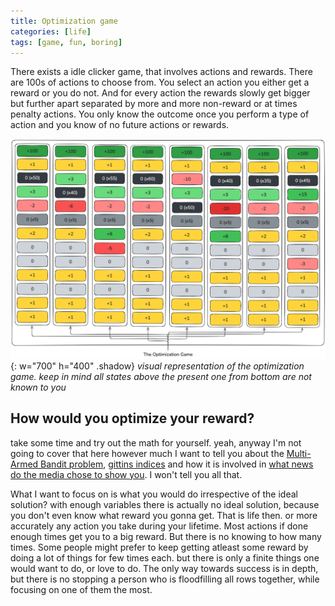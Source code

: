 ```yaml
---
title: Optimization game
categories: [life]
tags: [game, fun, boring]
---
```


There exists a idle clicker game, that involves actions and rewards. There are 100s of actions to choose from. You select an action you either get a reward or you do not. And for every action the rewards slowly get bigger but further apart separated by more and more non-reward or at times penalty actions. You only know the outcome once you perform a type of action and you know of no future actions or rewards.

![visual representation of the optimization game](/assets/img/posts/the-optimization-game.png){: w="700" h="400" .shadow}
_visual representation of the optimization game. keep in mind all states above the present one from bottom are not known to you_

## How would you optimize your reward?

take some time and try out the math for yourself. yeah, anyway I'm not going to cover that here however much I want to tell you about the [Multi-Armed Bandit problem](https://en.wikipedia.org/wiki/Multi-armed_bandit), [gittins indices](https://www.cs.cornell.edu/courses/cs6840/2017sp/lecnotes/6840sp17R_Kleinberg.pdf) and how it is involved in [what news do the media chose to show you](https://www.optimizely.com/optimization-glossary/multi-armed-bandit/#toc-item-1). I won't tell you all that.

What I want to focus on is what you would do irrespective of the ideal solution? with enough variables there is actually no ideal solution, because you don't even know what reward you gonna get. That is life then. or more accurately any action you take during your lifetime. Most actions if done enough times get you to a big reward. But there is no knowing to how many times. Some people might prefer to keep getting atleast some reward by doing a lot of things for few times each. but there is only a finite things one would want to do, or love to do. The only way towards success is in depth, but there is no stopping a person who is floodfilling all rows together, while focusing on one of them the most.